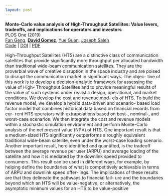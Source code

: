 ```yaml
---
layout: post
--- 
```


**Monte-Carlo value analysis of High-Throughput Satellites: Value levers, tradeoffs, and implications for operators and investors** \
PLOS One (2019) \
[Fan Geng](https://www.linkedin.com/in/fan-geng-93413958/), 
[**David Gomez**](https://dbgomez94.github.io/), 
[Yue Guan](https://www.linkedin.com/in/scottyguan/), 
[Joseph Saleh](https://www.linkedin.com/in/joseph-homer-saleh-8b8773119/) 
\
[Code](https://github.com/dbgomez94/high-throughput-satellites) |
[DOI](https://journals.plos.org/plosone/article?id=10.1371/journal.pone.0222133) |
[PDF](pdfs/hts.pdf)

High-Throughput Satellites (HTS) are a distinctive class of communication satellites that provide significantly more throughput per allocated bandwidth than traditional wide-beam communication satellites. They are the proverbial wave of creative disruption in the space industry and are poised to disrupt the communication market in significant ways. The objec- tive of this work is to develop a decision-analytic framework for assessing the value of High- Throughput Satellites and to provide meaningful results of the value of such systems under realistic design, operational, and market conditions. We develop the cost and revenue mod- els of HTS. To build the revenue model, we develop a hybrid data-driven and scenario- based load factor model that combines historical data based on financial records from cur- rent HTS operators with extrapolations based on best-, nominal-, and worst-case scenarios. We then integrate the cost and revenue models within a stochastic simulation environment and perform Monte-Carlo analysis of the net present value (NPV) of HTS. One important result is that a medium-sized HTS significantly outperforms a roughly equivalent traditional wide-beam satellite, even under the worst-case loading scenario. Another important result, here identified and quantified, is the tradeoff between the average revenue per user (ARPU) and average loading of the satellite and how it is mediated by the downlink speed provided to consumers. This result can be used in different ways, for example, by helping define the boundaries of what is competitively achievable in terms of ARPU and downlink speed offer- ings. The implications of these results are that they delineate the pathways to financial fail- ure and the boundaries beyond which an HTS will be value-negative, or alternatively, the asymptotic minimum values for an HTS to be value-positive 